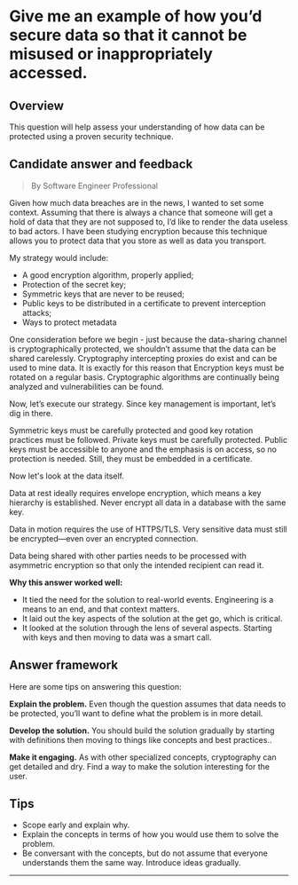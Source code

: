 # Give me an example of how you’d secure data so that it cannot be misused or inappropriately accessed.

## Overview
This question will help assess your understanding of how data can be protected using a proven security technique.

## Candidate answer and feedback
> By Software Engineer Professional

Given how much data breaches are in the news, I wanted to set some context. Assuming that there is always a chance that someone will get a hold of data that they are not supposed to, I’d like to render the data useless to bad actors. I have been studying encryption because this technique allows you to protect data that you store as well as data you transport.

My strategy would include:

* A good encryption algorithm, properly applied;
* Protection of the secret key;
* Symmetric keys that are never to be reused;
* Public keys to be distributed in a certificate to prevent interception attacks;
* Ways to protect metadata

One consideration before we begin - just because the data-sharing channel is cryptographically protected, we shouldn’t assume that the data can be shared carelessly. Cryptography intercepting proxies do exist and can be used to mine data.
It is exactly for this reason that Encryption keys must be rotated on a regular basis. Cryptographic algorithms are continually being analyzed and vulnerabilities can be found.

Now, let’s execute our strategy. Since key management is important, let’s dig in there.

Symmetric keys must be carefully protected and good key rotation practices must be followed. Private keys must be carefully protected.
Public keys must be accessible to anyone and the emphasis is on access, so no protection is needed. Still, they must be embedded in a certificate.

Now let's look at the data itself.

Data at rest ideally requires envelope encryption, which means a key hierarchy is established. Never encrypt all data in a database with the same key.

Data in motion requires the use of HTTPS/TLS. Very sensitive data must still be encrypted—even over an encrypted connection.

Data being shared with other parties needs to be processed with asymmetric encryption so that only the intended recipient can read it.

**Why this answer worked well:**

* It tied the need for the solution to real-world events. Engineering is a means to an end, and that context matters.
* It laid out the key aspects of the solution at the get go, which is critical.
* It looked at the solution through the lens of several aspects. Starting with keys and then moving to data was a smart call.

## Answer framework
Here are some tips on answering this question:

**Explain the problem.** Even though the question assumes that data needs to be protected, you’ll want to define what the problem is in more detail.

**Develop the solution.** You should build the solution gradually by starting with definitions then moving to things like concepts and best practices..

**Make it engaging.** As with other specialized concepts, cryptography can get detailed and dry. Find a way to make the solution interesting for the user.

## Tips

* Scope early and explain why.
* Explain the concepts in terms of how you would use them to solve the problem.
* Be conversant with the concepts, but do not assume that everyone understands them the same way. Introduce ideas gradually.

---
